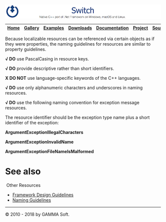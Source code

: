 ![Switch Header](Pictures/SwitchNativeC++port.png)

| [Home](Home.md) | [Gallery](Gallery.md) | [Examples](Examples.md) | [Downloads](Downloads.md) | [Documentation](Documentation.md) | [Project](https://sourceforge.net/projects/switchpro) | [Source](https://github.com/gammasoft71/switch) | [License](License.md) | [Contact](Contact.md) | [GAMMA Soft](https://gammasoft71.wixsite.com/gammasoft) |
|-----------------|-----------------------|-------------------------|-------------------------|-----------------------------------|-------------------------------------------------------|-------------------------------------------------|-----------------------|-----------------------|---------------------------------------------------------|

Because localizable resources can be referenced via certain objects as if they were properties, the naming guidelines for resources are similar to property guidelines.

**√ DO** use PascalCasing in resource keys.

**√ DO** provide descriptive rather than short identifiers.

**X DO NOT** use language-specific keywords of the C++ languages.

**√ DO** use only alphanumeric characters and underscores in naming resources.

**√ DO** use the following naming convention for exception message resources.

The resource identifier should be the exception type name plus a short identifier of the exception:

**ArgumentExceptionIllegalCharacters**

**ArgumentExceptionInvalidName**

**ArgumentExceptionFileNameIsMalformed**

# See also
​
Other Resources

* [Framework Design Guidelines](FrameworkDesignGuidelines.md)
* [Naming Guidelines](NamingGuidelines.md)

______________________________________________________________________________________________

© 2010 - 2018 by GAMMA Soft.
